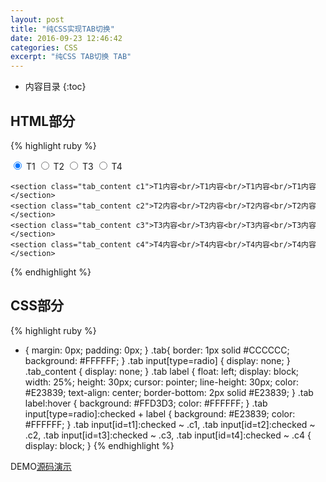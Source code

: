 ```yaml
---
layout: post
title: "纯CSS实现TAB切换"
date: 2016-09-23 12:46:42
categories: CSS
excerpt: "纯CSS TAB切换 TAB"
---
```


* 内容目录
{:toc}

## HTML部分

{% highlight ruby %}
<div class="tab">
    <input type="radio" name="radio" id="t1" checked />
    <label for="t1">T1</label>
    <input type="radio" name="radio" id="t2" />
    <label for="t2">T2</label>
    <input type="radio" name="radio" id="t3" />
    <label for="t3">T3</label>
    <input type="radio" name="radio" id="t4" />
    <label for="t4">T4</label>
    
    <section class="tab_content c1">T1内容<br/>T1内容<br/>T1内容<br/>T1内容</section>
    <section class="tab_content c2">T2内容<br/>T2内容<br/>T2内容<br/>T2内容</section>
    <section class="tab_content c3">T3内容<br/>T3内容<br/>T3内容<br/>T3内容</section>
    <section class="tab_content c4">T4内容<br/>T4内容<br/>T4内容<br/>T4内容</section>
</div>
{% endhighlight %}

## CSS部分

{% highlight ruby %}
* {
    margin: 0px;
    padding: 0px;
}
.tab{
    border: 1px solid #CCCCCC;
    background: #FFFFFF;
}
.tab input[type=radio] {
    display: none;
}
.tab_content {
    display: none;
}
.tab label {
    float: left;
    display: block;
    width: 25%;
    height: 30px;
    cursor: pointer;
    line-height: 30px;
    color: #E23839;
    text-align: center;
    border-bottom: 2px solid #E23839;
}
.tab label:hover {
    background: #FFD3D3;
    color: #FFFFFF;
}
.tab input[type=radio]:checked + label {
    background: #E23839;
    color: #FFFFFF;
}
.tab input[id=t1]:checked ~ .c1,
.tab input[id=t2]:checked ~ .c2,
.tab input[id=t3]:checked ~ .c3,
.tab input[id=t4]:checked ~ .c4 {
    display: block;
}
{% endhighlight %}

DEMO[源码演示](http://runjs.cn/detail/54mbhkdl)
